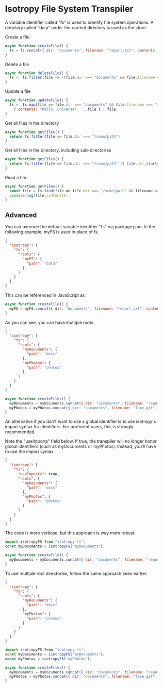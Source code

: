 Isotropy File System Transpiler
===============================
A variable identifier called "fs" is used to identify file system operations. A directory called "data" under the current directory is used as the store.

Create a file
```javascript
async function createFile() {
  fs = fs.concat({ dir: "documents", filename: "report.txt", contents: "hello, world" });
}
```

Delete a file
```javascript
async function deleteFile() {
  fs =  fs.filter(file => !(file.dir === "documents" && file.filename === "report.txt"))
}
```

Update a file
```javascript
async function updateFile() {
  fs =  fs.map(file => file.dir === "documents" && file.filename === "report.txt") ?
    { contents: "hello, universe", ...file } : file;
}
```

Get all files in the directory
```javascript
async function getFiles() {
  return fs.filter(file => file.dir === "/some/path")
}
```

Get all files in the directory, including sub-directories
```javascript
async function getFiles() {
  return fs.filter(file => file.dir === "/some/path" || file.dir.startsWith("/some/path/"))
}
```

Read a file
```javascript
async function getFiles() {
  const file = fs.find(file => file.dir === "/some/path" && filename === "report.txt");
  console.log(file.contents);
}
```

Advanced
--------
You can override the default variable identifier "fs" via package.json.
In the following example, myFS is used in place of fs.

```json
{
  "isotropy": {
    "fs": {
      "roots": {
        "myFS": {
          "path": "data"
        }
      }
    }
  }
}
```

This can be referenced in JavaScript as:

```javascript
async function createFile() {
  myFS = myFS.concat({ dir: "documents", filename: "report.txt", contents: "hello, world" });
}
```

As you can see, you can have multiple roots.
```json
{
  "isotropy": {
    "fs": {
      "roots": {
        "myDocuments": {
          "path": "docs"
        },
        "myPhotos": {
          "path": "photos"
        }
      }
    }
  }
}
```

```javascript
async function createFiles() {
  myDocuments = myDocuments.concat({ dir: "documents", filename: "report.txt", contents: "hello, world" });
  myPhotos = myPhotos.concat({ dir: "documents", filename: "face.gif", contents: "AADE32df..." });
}
```

An alternative if you don't want to use a global identifier is to use isotropy's import syntax for identifiers.
For proficient users, this is strongly recommended.

Note the "useImports" field below. If true, the transpiler will no longer honor global identifiers (such as myDocuments or myPhotos).
Instead, you'll have to use the import syntax.

```json
{
  "isotropy": {
    "fs": {
      "useImports": true,
      "roots": {
        "myDocuments": {
          "path": "docs"
        },
        "myPhotos": {
          "path": "photos"
        }
      }
    }
  }
}
```

The code is more verbose, but this approach is way more robust.

```javascript
import isotropyFS from "isotropy-fs";
const myDocuments = isotropyFS("myDocuments");

async function createFile() {
  myDocuments = myDocuments.concat({ dir: "documents", filename: "report.txt", contents: "hello, world" });
}
```

To use multiple root directories, follow the same approach seen earlier.

```json
{
  "isotropy": {
    "fs": {
      "roots": {
        "myDocuments": {
          "path": "docs"
        },
        "myPhotos": {
          "path": "photos"
        }
      }
    }
  }
}
```

```javascript
import isotropyFS from "isotropy-fs";
const myDocuments = isotropyFS("myDocuments");
const myPhotos = isotropyFS("myPhotos");

async function createFiles() {
  myDocuments = myDocuments.concat({ dir: "documents", filename: "report.txt", contents: "hello, world" });
  myPhotos = myPhotos.concat({ dir: "documents", filename: "face.gif", contents: "AADE32df..." });
}
```
